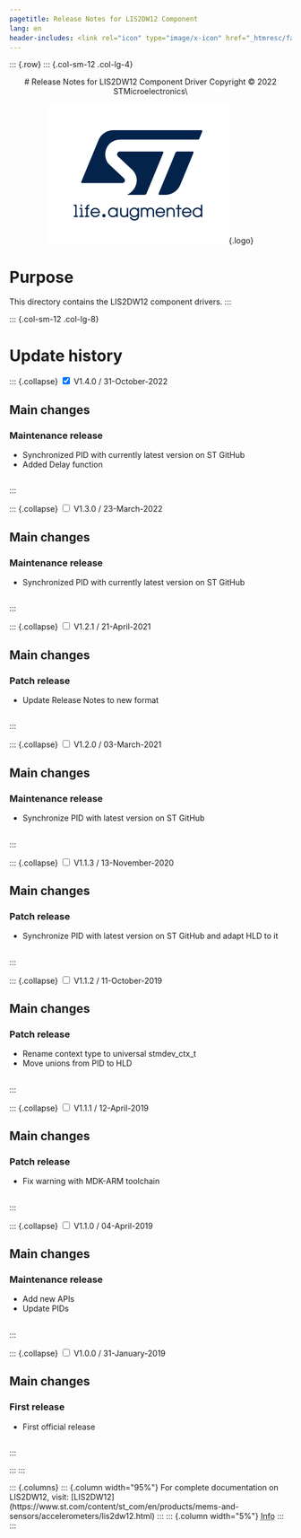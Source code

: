 ```yaml
---
pagetitle: Release Notes for LIS2DW12 Component
lang: en
header-includes: <link rel="icon" type="image/x-icon" href="_htmresc/favicon.png" />
---
```


::: {.row}
::: {.col-sm-12 .col-lg-4}

<center>
# Release Notes for LIS2DW12 Component Driver
Copyright &copy; 2022 STMicroelectronics\

[![ST logo](_htmresc/st_logo_2020.png)](https://www.st.com){.logo}
</center>

# Purpose

This directory contains the LIS2DW12 component drivers.
:::

::: {.col-sm-12 .col-lg-8}
# Update history

::: {.collapse}
<input type="checkbox" id="collapse-section9" checked aria-hidden="true">
<label for="collapse-section9" aria-hidden="true">V1.4.0 / 31-October-2022</label>
<div>

## Main changes

### Maintenance release

- Synchronized PID with currently latest version on ST GitHub
- Added Delay function

##

</div>
:::

::: {.collapse}
<input type="checkbox" id="collapse-section8" aria-hidden="true">
<label for="collapse-section8" aria-hidden="true">V1.3.0 / 23-March-2022</label>
<div>

## Main changes

### Maintenance release

- Synchronized PID with currently latest version on ST GitHub

##

</div>
:::

::: {.collapse}
<input type="checkbox" id="collapse-section7" aria-hidden="true">
<label for="collapse-section7" aria-hidden="true">V1.2.1 / 21-April-2021</label>
<div>

## Main changes

### Patch release

- Update Release Notes to new format

##

</div>
:::

::: {.collapse}
<input type="checkbox" id="collapse-section6" aria-hidden="true">
<label for="collapse-section6" aria-hidden="true">V1.2.0 / 03-March-2021</label>
<div>

## Main changes

### Maintenance release

- Synchronize PID with latest version on ST GitHub

##

</div>
:::

::: {.collapse}
<input type="checkbox" id="collapse-section5" aria-hidden="true">
<label for="collapse-section5" aria-hidden="true">V1.1.3 / 13-November-2020</label>
<div>

## Main changes

### Patch release

- Synchronize PID with latest version on ST GitHub and adapt HLD to it

##

</div>
:::

::: {.collapse}
<input type="checkbox" id="collapse-section4" aria-hidden="true">
<label for="collapse-section4" aria-hidden="true">V1.1.2 / 11-October-2019</label>
<div>

## Main changes

### Patch release

- Rename context type to universal stmdev_ctx_t
- Move unions from PID to HLD

##

</div>
:::

::: {.collapse}
<input type="checkbox" id="collapse-section3" aria-hidden="true">
<label for="collapse-section3" aria-hidden="true">V1.1.1 / 12-April-2019</label>
<div>

## Main changes

### Patch release

- Fix warning with MDK-ARM toolchain

##

</div>
:::

::: {.collapse}
<input type="checkbox" id="collapse-section2" aria-hidden="true">
<label for="collapse-section2" aria-hidden="true">V1.1.0 / 04-April-2019</label>
<div>

## Main changes

### Maintenance release

- Add new APIs
- Update PIDs

##

</div>
:::

::: {.collapse}
<input type="checkbox" id="collapse-section1" aria-hidden="true">
<label for="collapse-section1" aria-hidden="true">V1.0.0 / 31-January-2019</label>
<div>

## Main changes

### First release

- First official release

##

</div>
:::

:::
:::

<footer class="sticky">
::: {.columns}
::: {.column width="95%"}
For complete documentation on LIS2DW12,
visit:
[LIS2DW12](https://www.st.com/content/st_com/en/products/mems-and-sensors/accelerometers/lis2dw12.html)
:::
::: {.column width="5%"}
<abbr title="Based on template cx566953 version 2.0">Info</abbr>
:::
:::
</footer>
